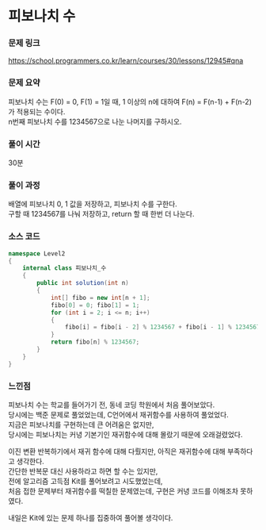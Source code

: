 # 피보나치 수

### 문제 링크
https://school.programmers.co.kr/learn/courses/30/lessons/12945#qna

### 문제 요약
피보나치 수는 F(0) = 0, F(1) = 1일 때, 1 이상의 n에 대하여 F(n) = F(n-1) + F(n-2) 가 적용되는 수이다.<br>
n번째 피보나치 수를 1234567으로 나눈 나머지를 구하시오.

### 풀이 시간
30분

### 풀이 과정
배열에 피보나치 0, 1 값을 저장하고, 피보나치 수를 구한다.<br>
구할 때 1234567를 나눠 저장하고, return 할 때 한번 더 나눈다.<br>

### 소스 코드
```cs
namespace Level2
{
    internal class 피보나치_수
    {
        public int solution(int n)
        {
            int[] fibo = new int[n + 1];
            fibo[0] = 0; fibo[1] = 1;
            for (int i = 2; i <= n; i++)
            {
                fibo[i] = fibo[i - 2] % 1234567 + fibo[i - 1] % 1234567;
            }
            return fibo[n] % 1234567;
        }
    }
}
```

### 느낀점
피보나치 수는 학교를 들어가기 전, 동네 코딩 학원에서 처음 풀어보았다.<br>
당시에는 백준 문제로 풀었었는데, C언어에서 재귀함수를 사용하여 풀었었다.<br>
지금은 피보나치를 구현하는데 큰 어려움은 없지만,<br>
당시에는 피보나치는 커녕 기본기인 재귀함수에 대해 몰랐기 때문에 오래걸렸었다.<br>

이진 변환 반복하기에서 재귀 함수에 대해 다뤘지만, 아직은 재귀함수에 대해 부족하다고 생각한다.<br>
간단한 반복문 대신 사용하라고 하면 할 수는 있지만,<br>
전에 알고리즘 고득점 Kit를 풀어보려고 시도했었는데,<br>
처음 접한 문제부터 재귀함수를 떡칠한 문제였는데, 구현은 커녕 코드를 이해조차 못하였다.<br>

내일은 Kit에 있는 문제 하나를 집중하여 풀어볼 생각이다.<br>